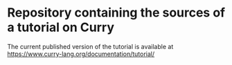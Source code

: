 Repository containing the sources of a tutorial on Curry
=======================================================

The current published version of the tutorial is available at
<https://www.curry-lang.org/documentation/tutorial/>
